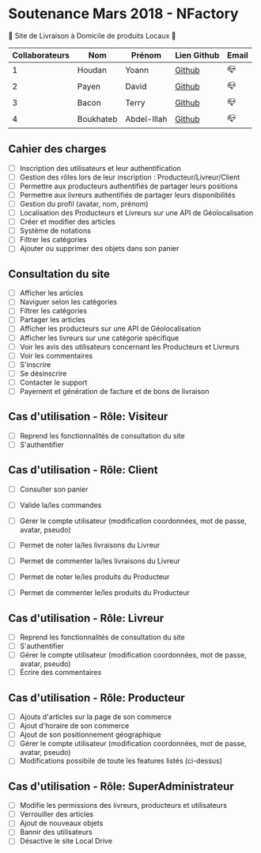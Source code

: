 # Soutenance Mars 2018 - NFactory
 
:triangular_flag_on_post: Site de Livraison à Domicile de produits Locaux :triangular_flag_on_post:

Collaborateurs | Nom | Prénom | Lien Github | Email
------------ | ------------- | ------------- | ------------- | -------------
1 | Houdan | Yoann | [Github](https://github.com/HoudanYoann) | :mailbox_closed:
2 | Payen | David | [Github](https://github.com/David761) | :mailbox_closed:
3 | Bacon | Terry | [Github](https://github.com/terryKM) | :mailbox_closed:
4 | Boukhateb | Abdel-Illah | [Github](https://github.com/Abdel760) | :mailbox_closed:


## Cahier des charges 

- [ ] Inscription des utilisateurs et leur authentification
- [ ] Gestion des rôles lors de leur inscription : Producteur/Livreur/Client 
- [ ] Permettre aux producteurs authentifiés de partager leurs positions
- [ ] Permettre aux livreurs authentifiés de partager leurs disponibilités
- [ ] Gestion du profil (avatar, nom, prénom)
- [ ] Localisation des Producteurs et Livreurs sur une API de Géolocalisation
- [ ] Créer et modifier des articles
- [ ] Système de notations
- [ ] Filtrer les catégories
- [ ] Ajouter ou supprimer des objets dans son panier

## Consultation du site

- [ ] Afficher les articles
- [ ] Naviguer selon les catégories
- [ ] Filtrer les catégories
- [ ] Partager les articles
- [ ] Afficher les producteurs sur une API de Géolocalisation
- [ ] Afficher les livreurs sur une catégorie spécifique
- [ ] Voir les avis des utilisateurs concernant les Producteurs et Livreurs
- [ ] Voir les commentaires
- [ ] S'inscrire
- [ ] Se désinscrire
- [ ] Contacter le support
- [ ] Payement et génération de facture et de bons de livraison

## Cas d'utilisation - Rôle: Visiteur

- [ ] Reprend les fonctionnalités de consultation du site
- [ ] S'authentifier 

## Cas d'utilisation - Rôle: Client
- [ ] Consulter son panier
- [ ] Valide la/les commandes
- [ ] Gérer le compte utilisateur (modification coordonnées, mot de passe, avatar, pseudo)
- [ ] Permet de noter la/les livraisons du Livreur
- [ ] Permet de commenter la/les livraisons du Livreur
- [ ] Permet de noter le/les produits du Producteur
- [ ] Permet de commenter le/les produits du Producteur


## Cas d'utilisation - Rôle: Livreur

- [ ] Reprend les fonctionnalités de consultation du site
- [ ] S'authentifier 
- [ ] Gérer le compte utilisateur (modification coordonnées, mot de passe, avatar, pseudo)
- [ ] Écrire des commentaires

## Cas d'utilisation - Rôle: Producteur

- [ ] Ajouts d'articles sur la page de son commerce
- [ ] Ajout d'horaire de son commerce
- [ ] Ajout de son positionnement géographique
- [ ] Gérer le compte utilisateur (modification coordonnées, mot de passe, avatar, pseudo)
- [ ] Modifications possibile de toute les features listés (ci-dessus)

## Cas d'utilisation - Rôle: SuperAdministrateur

- [ ] Modifie les permissions des livreurs, producteurs et utilisateurs
- [ ] Verrouiller des articles
- [ ] Ajout de nouveaux objets
- [ ] Bannir des utilisateurs
- [ ] Désactive le site Local Drive
